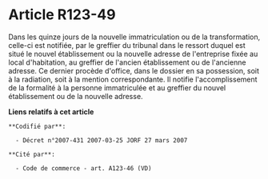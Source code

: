 # Article R123-49

Dans les quinze jours de la nouvelle immatriculation ou de la transformation, celle-ci est notifiée, par le greffier du
tribunal dans le ressort duquel est situé le nouvel établissement ou la nouvelle adresse de l'entreprise fixée au local
d'habitation, au greffier de l'ancien établissement ou de l'ancienne adresse. Ce dernier procède d'office, dans le dossier en
sa possession, soit à la radiation, soit à la mention correspondante. Il notifie l'accomplissement de la formalité à la
personne immatriculée et au greffier du nouvel établissement ou de la nouvelle adresse.

**Liens relatifs à cet article**

	**Codifié par**:

	  - Décret n°2007-431 2007-03-25 JORF 27 mars 2007

	**Cité par**:

	  - Code de commerce - art. A123-46 (VD)
